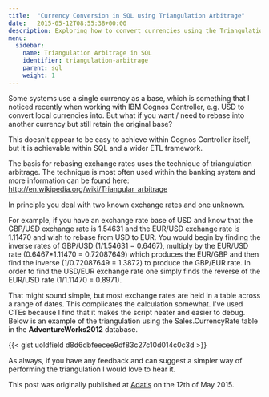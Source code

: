 ```yaml
---
title:  "Currency Conversion in SQL using Triangulation Arbitrage"
date:   2015-05-12T08:55:38+00:00
description: Exploring how to convert currencies using the Triangulation Arbitrage method using SQL
menu:
  sidebar:
    name: Triangulation Arbitrage in SQL
    identifier: triangulation-arbitrage
    parent: sql
    weight: 1
---
```



Some systems use a single currency as a base, which is something that I noticed recently when working with IBM Cognos Controller, e.g. USD to convert local currencies into. But what if you want / need to rebase into another currency but still retain the original base?

This doesn't appear to be easy to achieve within Cognos Controller itself, but it is achievable within SQL and a wider ETL framework.

The basis for rebasing exchange rates uses the technique of triangulation arbitrage. The technique is most often used within the banking system and more information can be found here: http://en.wikipedia.org/wiki/Triangular_arbitrage 

In principle you deal with two known exchange rates and one unknown.

For example, if you have an exchange rate base of USD and know that the GBP/USD exchange rate is 1.54631 and the EUR/USD exchange rate is 1.11470 and wish to rebase from USD to EUR. You would begin by finding the inverse rates of GBP/USD (1/1.54631 = 0.6467), multiply by the EUR/USD rate (0.6467*1.11470 = 0.72087649) which produces the EUR/GBP and then find the inverse (1/0.72087649 = 1.3872) to produce the GBP/EUR rate. In order to find the USD/EUR exchange rate one simply finds the reverse of the EUR/USD rate (1/1.11470 = 0.8971).

That might sound simple, but most exchange rates are held in a table across a range of dates. This complicates the calculation somewhat. I've used CTEs because I find that it makes the script neater and easier to debug. Below is an example of the triangulation using the Sales.CurrencyRate table in the **AdventureWorks2012** database.

{{< gist uoldfield d8d6dbfeecee9df83c27c10d014c0c3d >}}

As always, if you have any feedback and can suggest a simpler way of performing the triangulation I would love to hear it.  

This post was originally published at [Adatis](https://adatis.co.uk/currency-conversion-triangulation-arbitrage/) on the 12th of May 2015.
